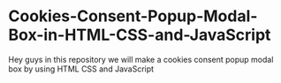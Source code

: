 # Cookies-Consent-Popup-Modal-Box-in-HTML-CSS-and-JavaScript
Hey guys in this repository we will make a cookies consent popup modal box by using HTML CSS and JavaScript
